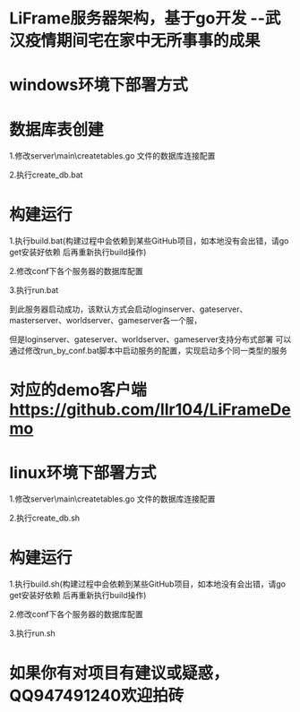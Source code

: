 # LiFrame服务器架构，基于go开发 --武汉疫情期间宅在家中无所事事的成果

# windows环境下部署方式
# 数据库表创建
1.修改server\main\createtables.go 文件的数据库连接配置

2.执行create_db.bat

# 构建运行
1.执行build.bat(构建过程中会依赖到某些GitHub项目，如本地没有会出错，请go get安装好依赖 后再重新执行build操作)

2.修改conf下各个服务器的数据库配置

3.执行run.bat

到此服务器启动成功，该默认方式会启动loginserver、gateserver、masterserver、worldserver、gameserver各一个服，

但是loginserver、gateserver、worldserver、gameserver支持分布式部署
可以通过修改run_by_conf.bat脚本中启动服务的配置，实现启动多个同一类型的服务

# 对应的demo客户端 https://github.com/llr104/LiFrameDemo

# linux环境下部署方式
1.修改server\main\createtables.go 文件的数据库连接配置

2.执行create_db.sh

# 构建运行
1.执行build.sh(构建过程中会依赖到某些GitHub项目，如本地没有会出错，请go get安装好依赖 后再重新执行build操作)

2.修改conf下各个服务器的数据库配置

3.执行run.sh

# 如果你有对项目有建议或疑惑，QQ947491240欢迎拍砖